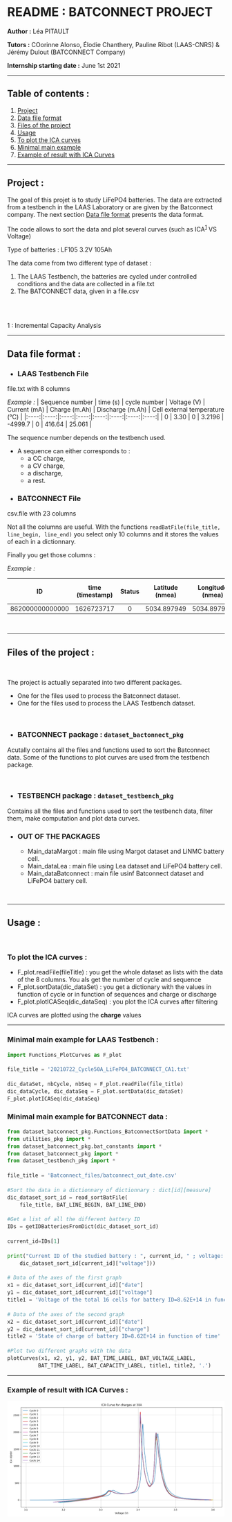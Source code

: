 # README : BATCONNECT PROJECT
**Author :** Léa PITAULT

**Tutors :** COorinne Alonso, Élodie Chanthery, Pauline Ribot (LAAS-CNRS) & Jérémy Dulout (BATCONNECT Company)

**Internship starting date :** June 1st 2021

<hr>


## Table of contents :
1. [Project](#project)
2. [Data file format](#data_file_format)
3. [Files of the project](#files)
4. [Usage](#usage)
5. [To plot the ICA curves](#plot_ica_curves)
6. [Minimal main example](#mini_example)
7. [Example of result with ICA Curves](#ica_curve)

---

## Project : <a name="project"></a>
The goal of this projet is to study LiFePO4 batteries. The data are extracted from a testbench in the LAAS Laboratory or are given by the Batconnect company. The next section [Data file format](#data_file_format) presents the data format. 

The code allows to sort the data and plot several curves (such as ICA<sup>[1](#1)</sup>  VS Voltage)

Type of batteries : LF105 3.2V 105Ah

The data come from two different type of dataset : 

1. The LAAS Testbench, the batteries are cycled under controlled conditions and the data are collected in a file.txt 
2. The BATCONNECT data, given in a file.csv

<br>
<br>


[comment]: <> (FOOTNOTES)

<a name="1">1</a> : Incremental Capacity Analysis


---


## Data file format : <a name="data_file_format"></a>

* ### **LAAS Testbench File**

file.txt with 8 columns

*Example :*
| Sequence number | time (s) | cycle number | Voltage (V) | Current (mA) | Charge (m.Ah)  | Discharge (m.Ah) | Cell external temperature (°C) |
|:----:|:----:|:----:|:----:|:----:|:----:|:----:|:----:|
| 0  | 3.30  | 0 | 3.2196 | -4999.7 | 0 |  416.64 | 25.061 |

The sequence number depends on the testbench used. 
- A sequence can either corresponds to :
    - a CC charge, 
    - a CV charge, 
    - a discharge,
    - a rest.


* ### **BATCONNECT File**

csv.file with 23 columns

Not all the columns are useful. 
With the functions `readBatFile(file_title, line_begin, line_end)` you select only 10 columns and it stores the values of each in a dictionnary.

Finally you get those columns :

*Example :*

| ID | time (timestamp) | Status | Latitude (nmea) | Longitude (nmea) | voltage (V)  | Charge (SOC %) | Current (A) | Minimal temperature (°C) | Maximale temperature (°C)
|:----:|:----:|:----:|:----:|:----:|:----:|:----:|:----:|:----:|:----:|
| 862000000000000 | 1626723717 | 0 | 5034.897949 | 5034.897949 | 54.30 | 100.0 | 0.00 | 30.00 | 31.00



<br>

---

## Files of the project : <a name="files"></a>
<br>

The project is actually separated into two different packages. 
- One for the files used to process the Batconnect dataset.
- One for the files used to process the LAAS Testbench dataset.

<br>

- ### **BATCONNECT package** :  `dataset_bactonnect_pkg`

Acutally contains all the files and functions used to sort the Batconnect data. Some of the functions to plot curves are used from the testbench package.
    
<br>

- ### **TESTBENCH package** : `dataset_testbench_pkg` 

Contains all the files and functions used to sort the testbench data, filter them, make computation and plot data curves.

- ### **OUT OF THE PACKAGES** 

    - Main_dataMargot : main file using Margot dataset and LiNMC battery cell.
    - Main_dataLea : main file using Lea dataset and LiFePO4 battery cell.
    - Main_dataBatconnect : main file usinf Batconnect dataset and LiFePO4 battery cell.


<br>

---

## Usage : <a name="usage"></a>

<br>

### To plot the ICA curves : <a name="plot_ica_curves"></a>
 - F_plot.readFile(fileTitle) : you get the whole dataset as lists with the data of the 8 columns. You als get the number of cycle and sequence
 - F_plot.sortData(dic_dataSet) : you get a dictionary with the values in function of cycle or in function of sequences and charge or discharge
 - F_plot.plotICASeq(dic_dataSeq) : you plot the ICA curves after filtering

ICA curves are plotted using the **charge** values

---
### Minimal main example for LAAS Testbench : <a name="mini_example_testbench"></a>
```python
import Functions_PlotCurves as F_plot

file_title = '20210722_Cycle50A_LiFePO4_BATCONNECT_CA1.txt'

dic_dataSet, nbCycle, nbSeq = F_plot.readFile(file_title)
dic_dataCycle, dic_dataSeq = F_plot.sortData(dic_dataSet)
F_plot.plotICASeq(dic_dataSeq)
```

### Minimal main example for BATCONNECT data : <a name="mini_example_batconnect"></a>

```python
from dataset_batconnect_pkg.Functions_BatconnectSortData import *
from utilities_pkg import *
from dataset_batconnect_pkg.bat_constants import *
from dataset_batconnect_pkg import *
from dataset_testbench_pkg import *

file_title = 'Batconnect_files/batconnect_out_date.csv'

#Sort the data in a dictionnary of dictionnary : dict[id][measure]
dic_dataset_sort_id = read_sortBatFile(
    file_title, BAT_LINE_BEGIN, BAT_LINE_END)

#Get a list of all the different battery ID
IDs = getIDBatteriesFromDict(dic_dataset_sort_id)

current_id=IDs[1]

print("Current ID of the studied battery : ", current_id, " ; voltage: ", len(
    dic_dataset_sort_id[current_id]["voltage"]))

# Data of the axes of the first graph
x1 = dic_dataset_sort_id[current_id]["date"]
y1 = dic_dataset_sort_id[current_id]["voltage"]
title1 = 'Voltage of the total 16 cells for battery ID=8.62E+14 in function of time'

# Data of the axes of the second graph
x2 = dic_dataset_sort_id[current_id]["date"]
y2 = dic_dataset_sort_id[current_id]["charge"]
title2 = 'State of charge of battery ID=8.62E+14 in function of time'

#Plot two different graphs with the data
plotCurves(x1, x2, y1, y2, BAT_TIME_LABEL, BAT_VOLTAGE_LABEL,
          BAT_TIME_LABEL, BAT_CAPACITY_LABEL, title1, title2, '.')
```


<hr>

### Example of result with ICA Curves : <a name="ica_curve"></a>

![](Figures/ICA_15Cycles50A_29-07-21.PNG)
